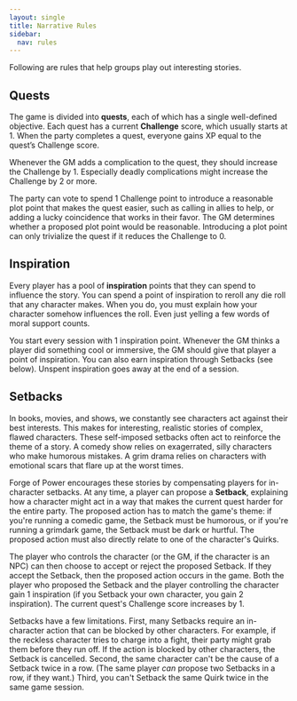 ```yaml
---
layout: single
title: Narrative Rules
sidebar:
  nav: rules
---
```


Following are rules that help groups play out interesting stories.

## Quests

The game is divided into **quests**, each of which has a single well-defined objective. Each quest has a current **Challenge** score, which usually starts at 1. When the party completes a quest, everyone gains XP equal to the quest’s Challenge score.

Whenever the GM adds a complication to the quest, they should increase the Challenge by 1. Especially deadly complications might increase the Challenge by 2 or more.

The party can vote to spend 1 Challenge point to introduce a reasonable plot point that makes the quest easier, such as calling in allies to help, or adding a lucky coincidence that works in their favor. The GM determines whether a proposed plot point would be reasonable. Introducing a plot point can only trivialize the quest if it reduces the Challenge to 0.

## Inspiration

Every player has a pool of **inspiration** points that they can spend to influence the story. You can spend a point of inspiration to reroll any die roll that any character makes. When you do, you must explain how your character somehow influences the roll. Even just yelling a few words of moral support counts.

You start every session with 1 inspiration point. Whenever the GM thinks a player did something cool or immersive, the GM should give that player a point of inspiration. You can also earn inspiration through Setbacks (see below). Unspent inspiration goes away at the end of a session.

## Setbacks

In books, movies, and shows, we constantly see characters act against their best interests. This makes for interesting, realistic stories of complex, flawed characters. These self-imposed setbacks often act to reinforce the theme of a story. A comedy show relies on exagerrated, silly characters who make humorous mistakes. A grim drama relies on characters with emotional scars that flare up at the worst times.

Forge of Power encourages these stories by compensating players for in-character setbacks. At any time, a player can propose a **Setback**, explaining how a character might act in a way that makes the current quest harder for the entire party. The proposed action has to match the game's theme: if you're running a comedic game, the Setback must be humorous, or if you're running a grimdark game, the Setback must be dark or hurtful. The proposed action must also directly relate to one of the character's Quirks.

The player who controls the character (or the GM, if the character is an NPC) can then choose to accept or reject the proposed Setback. If they accept the Setback, then the proposed action occurs in the game. Both the player who proposed the Setback and the player controlling the character gain 1 inspiration (if you Setback your own character, you gain 2 inspiration). The current quest's Challenge score increases by 1.

Setbacks have a few limitations. First, many Setbacks require an in-character action that can be blocked by other characters. For example, if the reckless character tries to charge into a fight, their party might grab them before they run off. If the action is blocked by other characters, the Setback is cancelled. Second, the same character can't be the cause of a Setback twice in a row. (The same player *can* propose two Setbacks in a row, if they want.) Third, you can't Setback the same Quirk twice in the same game session.
